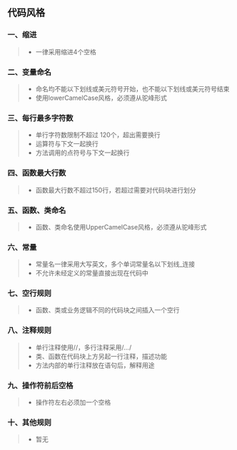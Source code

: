 ## 代码风格

### 一、缩进
> * 一律采用缩进4个空格

### 二、变量命名
> * 命名均不能以下划线或美元符号开始，也不能以下划线或美元符号结束
> * 使用lowerCamelCase风格，必须遵从驼峰形式

### 三、每行最多字符数
> * 单行字符数限制不超过 120个，超出需要换行
> * 运算符与下文一起换行
> * 方法调用的点符号与下文一起换行

### 四、函数最大行数
> * 函数最大行数不超过150行，若超过需要对代码块进行划分

### 五、函数、类命名
> * 函数、类命名使用UpperCamelCase风格，必须遵从驼峰形式

### 六、常量
> * 常量名一律采用大写英文，多个单词常量名以下划线_连接
> * 不允许未经定义的常量直接出现在代码中

### 七、空行规则
> * 函数、类或业务逻辑不同的代码块之间插入一个空行

### 八、注释规则
> * 单行注释使用//，多行注释采用/*...*/
> * 类、函数在代码块上方另起一行注释，描述功能
> * 方法内部的单行注释放在语句后，解释用途

### 九、操作符前后空格
> * 操作符左右必须加一个空格

### 十、其他规则
> * 暂无


